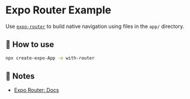 # Expo Router Example

Use [`expo-router`](https://docs.expo.dev/router/introduction/) to build native navigation using files in the `app/` directory.

## 🚀 How to use

```sh
npx create-expo-App -e with-router
```

## 📝 Notes

- [Expo Router: Docs](https://docs.expo.dev/router/introduction/)
